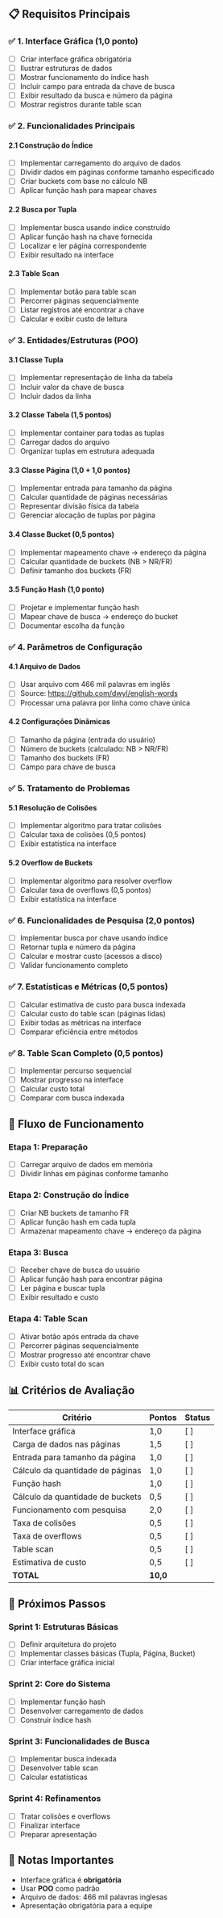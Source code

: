 ## 📋 Requisitos Principais

### ✅ 1. Interface Gráfica (1,0 ponto)
- [ ] Criar interface gráfica obrigatória
- [ ] Ilustrar estruturas de dados
- [ ] Mostrar funcionamento do índice hash
- [ ] Incluir campo para entrada da chave de busca
- [ ] Exibir resultado da busca e número da página
- [ ] Mostrar registros durante table scan

### ✅ 2. Funcionalidades Principais

#### 2.1 Construção do Índice
- [ ] Implementar carregamento do arquivo de dados
- [ ] Dividir dados em páginas conforme tamanho especificado
- [ ] Criar buckets com base no cálculo NB
- [ ] Aplicar função hash para mapear chaves

#### 2.2 Busca por Tupla
- [ ] Implementar busca usando índice construído
- [ ] Aplicar função hash na chave fornecida
- [ ] Localizar e ler página correspondente
- [ ] Exibir resultado na interface

#### 2.3 Table Scan
- [ ] Implementar botão para table scan
- [ ] Percorrer páginas sequencialmente
- [ ] Listar registros até encontrar a chave
- [ ] Calcular e exibir custo de leitura

### ✅ 3. Entidades/Estruturas (POO)

#### 3.1 Classe Tupla
- [ ] Implementar representação de linha da tabela
- [ ] Incluir valor da chave de busca
- [ ] Incluir dados da linha

#### 3.2 Classe Tabela (1,5 pontos)
- [ ] Implementar container para todas as tuplas
- [ ] Carregar dados do arquivo
- [ ] Organizar tuplas em estrutura adequada

#### 3.3 Classe Página (1,0 + 1,0 pontos)
- [ ] Implementar entrada para tamanho da página
- [ ] Calcular quantidade de páginas necessárias
- [ ] Representar divisão física da tabela
- [ ] Gerenciar alocação de tuplas por página

#### 3.4 Classe Bucket (0,5 pontos)
- [ ] Implementar mapeamento chave → endereço da página
- [ ] Calcular quantidade de buckets (NB > NR/FR)
- [ ] Definir tamanho dos buckets (FR)

#### 3.5 Função Hash (1,0 ponto)
- [ ] Projetar e implementar função hash
- [ ] Mapear chave de busca → endereço do bucket
- [ ] Documentar escolha da função

### ✅ 4. Parâmetros de Configuração

#### 4.1 Arquivo de Dados
- [ ] Usar arquivo com 466 mil palavras em inglês
- [ ] Source: https://github.com/dwyl/english-words
- [ ] Processar uma palavra por linha como chave única

#### 4.2 Configurações Dinâmicas
- [ ] Tamanho da página (entrada do usuário)
- [ ] Número de buckets (calculado: NB > NR/FR)
- [ ] Tamanho dos buckets (FR)
- [ ] Campo para chave de busca

### ✅ 5. Tratamento de Problemas

#### 5.1 Resolução de Colisões
- [ ] Implementar algoritmo para tratar colisões
- [ ] Calcular taxa de colisões (0,5 pontos)
- [ ] Exibir estatística na interface

#### 5.2 Overflow de Buckets
- [ ] Implementar algoritmo para resolver overflow
- [ ] Calcular taxa de overflows (0,5 pontos)
- [ ] Exibir estatística na interface

### ✅ 6. Funcionalidades de Pesquisa (2,0 pontos)
- [ ] Implementar busca por chave usando índice
- [ ] Retornar tupla e número da página
- [ ] Calcular e mostrar custo (acessos a disco)
- [ ] Validar funcionamento completo

### ✅ 7. Estatísticas e Métricas (0,5 pontos)
- [ ] Calcular estimativa de custo para busca indexada
- [ ] Calcular custo do table scan (páginas lidas)
- [ ] Exibir todas as métricas na interface
- [ ] Comparar eficiência entre métodos

### ✅ 8. Table Scan Completo (0,5 pontos)
- [ ] Implementar percurso sequencial
- [ ] Mostrar progresso na interface
- [ ] Calcular custo total
- [ ] Comparar com busca indexada

## 🔄 Fluxo de Funcionamento

### Etapa 1: Preparação
- [ ] Carregar arquivo de dados em memória
- [ ] Dividir linhas em páginas conforme tamanho

### Etapa 2: Construção do Índice
- [ ] Criar NB buckets de tamanho FR
- [ ] Aplicar função hash em cada tupla
- [ ] Armazenar mapeamento chave → endereço da página

### Etapa 3: Busca
- [ ] Receber chave de busca do usuário
- [ ] Aplicar função hash para encontrar página
- [ ] Ler página e buscar tupla
- [ ] Exibir resultado e custo

### Etapa 4: Table Scan
- [ ] Ativar botão após entrada da chave
- [ ] Percorrer páginas sequencialmente
- [ ] Mostrar progresso até encontrar chave
- [ ] Exibir custo total do scan

## 📊 Critérios de Avaliação

| Critério | Pontos | Status |
|----------|---------|---------|
| Interface gráfica | 1,0 | [ ] |
| Carga de dados nas páginas | 1,5 | [ ] |
| Entrada para tamanho da página | 1,0 | [ ] |
| Cálculo da quantidade de páginas | 1,0 | [ ] |
| Função hash | 1,0 | [ ] |
| Cálculo da quantidade de buckets | 0,5 | [ ] |
| Funcionamento com pesquisa | 2,0 | [ ] |
| Taxa de colisões | 0,5 | [ ] |
| Taxa de overflows | 0,5 | [ ] |
| Table scan | 0,5 | [ ] |
| Estimativa de custo | 0,5 | [ ] |
| **TOTAL** | **10,0** | |

## 🚀 Próximos Passos

### Sprint 1: Estruturas Básicas
- [ ] Definir arquitetura do projeto
- [ ] Implementar classes básicas (Tupla, Página, Bucket)
- [ ] Criar interface gráfica inicial

### Sprint 2: Core do Sistema
- [ ] Implementar função hash
- [ ] Desenvolver carregamento de dados
- [ ] Construir índice hash

### Sprint 3: Funcionalidades de Busca
- [ ] Implementar busca indexada
- [ ] Desenvolver table scan
- [ ] Calcular estatísticas

### Sprint 4: Refinamentos
- [ ] Tratar colisões e overflows
- [ ] Finalizar interface
- [ ] Preparar apresentação

## 📝 Notas Importantes
- Interface gráfica é **obrigatória**
- Usar **POO** como padrão
- Arquivo de dados: 466 mil palavras inglesas
- Apresentação obrigatória para a equipe
